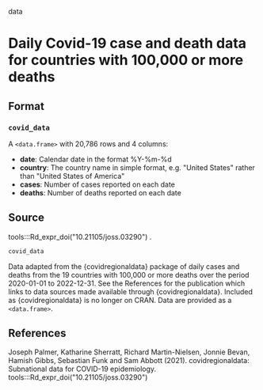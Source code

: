 data

# Daily Covid-19 case and death data for countries with 100,000 or more deaths

## Format

### `covid_data`

A `<data.frame>` with 20,786 rows and 4 columns:

- **date**: Calendar date in the format %Y-%m-%d
- **country**: The country name in simple format, e.g. "United States" rather than "United States of America"
- **cases**: Number of cases reported on each date
- **deaths**: Number of deaths reported on each date

## Source

tools:::Rd_expr_doi("10.21105/joss.03290") .

```r
covid_data
```

Data adapted from the {covidregionaldata} package of daily cases and deaths from the 19 countries with 100,000 or more deaths over the period 2020-01-01 to 2022-12-31. See the References for the publication which links to data sources made available through {covidregionaldata}. Included as {covidregionaldata} is no longer on CRAN. Data are provided as a `<data.frame>`.

## References

Joseph Palmer, Katharine Sherratt, Richard Martin-Nielsen, Jonnie Bevan, Hamish Gibbs, Sebastian Funk and Sam Abbott (2021). covidregionaldata: Subnational data for COVID-19 epidemiology. tools:::Rd_expr_doi("10.21105/joss.03290")
